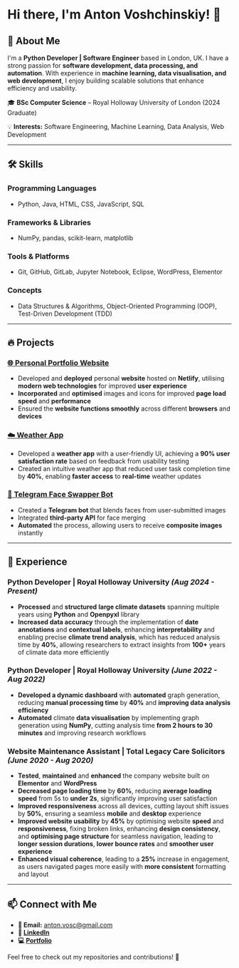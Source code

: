 # Hi there, I'm Anton Voshchinskiy! 👋

## 🚀 About Me
I'm a **Python Developer | Software Engineer** based in London, UK. I have a strong passion for **software development, data processing, and automation**. With experience in **machine learning, data visualisation, and web development**, I enjoy building scalable solutions that enhance efficiency and usability.

🎓 **BSc Computer Science** – Royal Holloway University of London (2024 Graduate)

💡 **Interests:** Software Engineering, Machine Learning, Data Analysis, Web Development

---

## 🛠️ Skills

### **Programming Languages**
- Python, Java, HTML, CSS, JavaScript, SQL

### **Frameworks & Libraries**
- NumPy, pandas, scikit-learn, matplotlib

### **Tools & Platforms**
- Git, GitHub, GitLab, Jupyter Notebook, Eclipse, WordPress, Elementor

### **Concepts**
- Data Structures & Algorithms, Object-Oriented Programming (OOP), Test-Driven Development (TDD)

---

## 🔥 Projects

### [🌐 Personal Portfolio Website](http://antonvosc.netlify.app/)
- Developed and **deployed** personal **website** hosted on **Netlify**, utilising **modern web technologies** for improved **user experience**
- **Incorporated** and **optimised** images and icons for improved **page load speed** and **performance**
- Ensured the **website functions smoothly** across different **browsers** and **devices**

### [☁️ Weather App](https://github.com/antonVosc/server-weather-app)
- Developed a **weather app** with a user-friendly UI, achieving a **90% user satisfaction rate** based on feedback from usability testing
- Created an intuitive weather app that reduced user task completion time by **40%**, enabling **faster access** to **real-time** weather updates

### [🤖 Telegram Face Swapper Bot](https://github.com/antonVosc/TelegramFaceSwapper)
- Created a **Telegram bot** that blends faces from user-submitted images
- Integrated **third-party API** for face merging
- **Automated** the process, allowing users to receive **composite images** instantly

---

## 💼 Experience

### **Python Developer | Royal Holloway University** *(Aug 2024 - Present)*
-	**Processed** and **structured** **large climate datasets** spanning multiple years using **Python** and **Openpyxl** library
-	**Increased data accuracy** through the implementation of **date annotations** and **contextual labels**, enhancing **interpretability** and enabling precise **climate trend analysis**, which has reduced analysis time by **40%**, allowing researchers to extract insights from **100+** years of climate data more efficiently

### **Python Developer | Royal Holloway University** *(June 2022 - Aug 2022)*
- **Developed a dynamic dashboard** with **automated** graph generation, reducing **manual processing time** by **40%** and **improving data analysis efficiency**
-	**Automated** climate **data visualisation** by implementing graph generation using **NumPy**, cutting analysis time **from 2 hours to 30 minutes** and improving research workflows

### **Website Maintenance Assistant | Total Legacy Care Solicitors** *(June 2020 - Aug 2020)*
-	**Tested**, **maintained** and **enhanced** the company website built on **Elementor** and **WordPress**
-	**Decreased page loading time** by **60%**, reducing **average loading speed** from 5s to **under 2s**, significantly improving user satisfaction
-	**Improved responsiveness** across all devices, cutting layout shift issues by **50%**, ensuring a seamless **mobile** and **desktop** experience
-	**Improved website usability** by **45%** by optimising website **speed** and **responsiveness**, fixing broken links, enhancing **design consistency**, and **optimising page structure** for seamless navigation, leading to **longer session durations**, **lower bounce rates** and **smoother user experience**
-	**Enhanced visual coherence**, leading to a **25%** increase in engagement, as users navigated pages more easily with **more consistent** formatting and layout

---

## 📫 Connect with Me
- **📧 Email:** anton.vosc@gmail.com
- **🔗 [LinkedIn](https://www.linkedin.com/in/anton-voshchinskiy-809794277/)**
- **💻 [Portfolio](http://antonvosc.netlify.app/)**

Feel free to check out my repositories and contributions! 🚀
